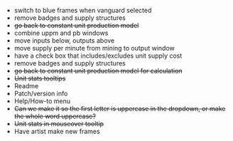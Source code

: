 - switch to blue frames when vanguard selected
- remove badges and supply structures
- ~~go back to constant unit production model~~
- combine uppm and pb windows
- move inputs below, outputs above
- move supply per minute from mining to output window
- have a check box that includes/excludes unit supply cost
- remove badges and supply structures
- ~~go back to constant unit production model for calculation~~
- ~~Unit stats tooltips~~
- Readme
- Patch/version info
- Help/How-to menu
- ~~Can we make it so the first letter is uppercase in the dropdown, or make the whole word uppercase?~~
- ~~Unit stats in mouseover tooltip~~
- Have artist make new frames